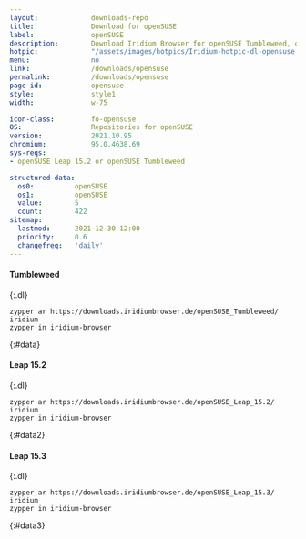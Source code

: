 ```yaml
---
layout:				downloads-repo
title:				Download for openSUSE
label:				openSUSE
description:		Download Iridium Browser for openSUSE Tumbleweed, openSUSE Leap 15.2 and Leap 15.3. Install package from repository using the command line.
hotpic:				"/assets/images/hotpics/Iridium-hotpic-dl-opensuse.png"
menu:				no
link:				/downloads/opensuse
permalink:			/downloads/opensuse
page-id:			opensuse
style:				style1
width:				w-75

icon-class:			fo-opensuse
OS: 				Repositories for openSUSE
version:			2021.10.95
chromium:			95.0.4638.69
sys-reqs:
- openSUSE Leap 15.2 or openSUSE Tumbleweed

structured-data:
  os0:			openSUSE
  os1:			openSUSE
  value:		5
  count:		422
sitemap:
  lastmod:		2021-12-30 12:00
  priority:		0.6
  changefreq:	'daily'
---
```


#### Tumbleweed #
{:.dl}
	
	zypper ar https://downloads.iridiumbrowser.de/openSUSE_Tumbleweed/ iridium
	zypper in iridium-browser
{:#data}

#### Leap 15.2 #
{:.dl}
	
	zypper ar https://downloads.iridiumbrowser.de/openSUSE_Leap_15.2/ iridium
	zypper in iridium-browser
{:#data2}

#### Leap 15.3 #
{:.dl}
	
	zypper ar https://downloads.iridiumbrowser.de/openSUSE_Leap_15.3/ iridium
	zypper in iridium-browser
{:#data3}
